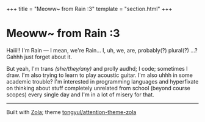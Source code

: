 +++
title = "Meoww~ from Rain :3"
template = "section.html"
+++

# Meoww~ from Rain :3

Haiii!! I'm Rain — I mean, we're Rain... I, uh, we, are, probably(?) plural(?)
...? Gahhh just forget about it.

But yeah, I'm trans *(she/they/any)* and prolly audhd; I code; sometimes I
draw. I'm also trying to learn to play acoustic guitar. I'm also uhhh in some
academic trouble? I'm interested in programming languages and hyperfixate on
thinking about stuff completely unrelated from school (beyond course scopes)
every single day and I'm in a lot of misery for that.

---

Built with [Zola](https://getzola.org); theme
[tongyul/attention-theme-zola](https://tongyul.github.io/attention-theme-zola)
